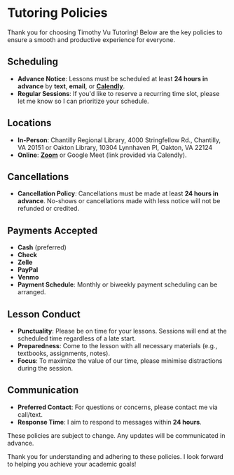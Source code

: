 # Tutoring Policies

Thank you for choosing Timothy Vu Tutoring! Below are the key policies to ensure a smooth and productive experience for everyone.

## Scheduling
- **Advance Notice**: Lessons must be scheduled at least **24 hours in advance** by **text**, **email**, or [**Calendly**](https://calendly.com/timothyvututoring).
- **Regular Sessions**: If you'd like to reserve a recurring time slot, please let me know so I can prioritize your schedule.

## Locations
- **In-Person**: Chantilly Regional Library, 4000 Stringfellow Rd., Chantilly, VA 20151 or Oakton Library, 10304 Lynnhaven Pl, Oakton, VA 22124
- **Online**: [**Zoom**](https://cornell.zoom.us/j/9093325013?pwd=YmFFL2ZaN3NkaE16QzQ4bmdBOUJUQT09) or Google Meet (link provided via Calendly).

## Cancellations
- **Cancellation Policy**: Cancellations must be made at least **24 hours in advance**. No-shows or cancellations made with less notice will not be refunded or credited.

## Payments Accepted
  - **Cash** (preferred)
  - **Check**
  - **Zelle**
  - **PayPal**
  - **Venmo**
- **Payment Schedule**: Monthly or biweekly payment scheduling can be arranged.

## Lesson Conduct
- **Punctuality**: Please be on time for your lessons. Sessions will end at the scheduled time regardless of a late start.
- **Preparedness**: Come to the lesson with all necessary materials (e.g., textbooks, assignments, notes).
- **Focus**: To maximize the value of our time, please minimise distractions during the session.

## Communication
- **Preferred Contact**: For questions or concerns, please contact me via call/text.
- **Response Time**: I aim to respond to messages within **24 hours**.

These policies are subject to change. Any updates will be communicated in advance.

Thank you for understanding and adhering to these policies. I look forward to helping you achieve your academic goals! 
